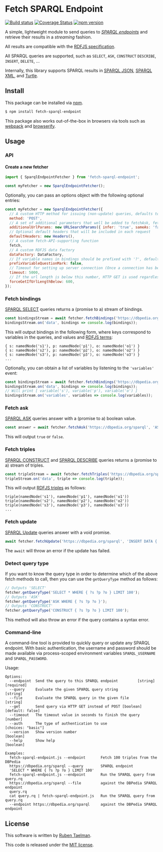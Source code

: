 # Fetch SPARQL Endpoint

[![Build status](https://github.com/rubensworks/fetch-sparql-endpoint.js/workflows/CI/badge.svg)](https://github.com/rubensworks/fetch-sparql-endpoint.js/actions?query=workflow%3ACI)
[![Coverage Status](https://coveralls.io/repos/github/rubensworks/fetch-sparql-endpoint.js/badge.svg?branch=master)](https://coveralls.io/github/rubensworks/fetch-sparql-endpoint.js?branch=master)
[![npm version](https://badge.fury.io/js/fetch-sparql-endpoint.svg)](https://www.npmjs.com/package/fetch-sparql-endpoint)

A simple, lightweight module to send queries to [_SPARQL endpoints_](https://www.w3.org/TR/sparql11-protocol/) and retrieve their results in a _streaming_ fashion.

All results are compatible with the [RDFJS specification](http://rdf.js.org/).

All SPARQL queries are supported, such as `SELECT`, `ASK`, `CONSTRUCT` `DESCRIBE`, `INSERT`, `DELETE`, ...

Internally, this library supports SPARQL results in
[SPARQL JSON](https://www.w3.org/TR/sparql11-results-json/),
[SPARQL XML](https://www.w3.org/TR/rdf-sparql-XMLres/),
and [Turtle](https://www.w3.org/TR/turtle/).

## Install

This package can be installed via [npm](https://www.npmjs.com/package/jsonld-context-parser).

```bash
$ npm install fetch-sparql-endpoint
```

This package also works out-of-the-box in browsers via tools such as [webpack](https://webpack.js.org/) and [browserify](http://browserify.org/).

## Usage

### API

#### Create a new fetcher

```js
import { SparqlEndpointFetcher } from 'fetch-sparql-endpoint';

const myFetcher = new SparqlEndpointFetcher();
```

Optionally, you can pass an options object with the following optional entries:
```js
const myFetcher = new SparqlEndpointFetcher({
  // A custom HTTP method for issuing (non-update) queries, defaults to POST. Update queries are always issued via POST.
  method: 'POST',
  // A set of additional parameters that well be added to fetchAsk, fetchBindings & fetchTriples requests
  additionalUrlParams: new URLSearchParams({ infer: 'true', sameAs: 'false' }),
  // Optional default headers that will be included in each request
  defaultHeaders: new Headers(),
  // A custom fetch-API-supporting function
  fetch,
  // A custom RDFJS data factory
  dataFactory: DataFactory,
  // If variable names in bindings should be prefixed with '?', defaults to false
  prefixVariableQuestionMark: false,
  // Timeout for setting up server connection (Once a connection has been made, and the response is being parsed, the timeout does not apply anymore).
  timeout: 5000,
  // If the url length is below this number, HTTP GET is used regardless of the value of this.method, defaults to 0.
  forceGetIfUrlLengthBelow: 600,
});
```

### Fetch bindings

[SPARQL SELECT](https://www.w3.org/TR/rdf-sparql-query/#select) queries returns a (promise to a) stream of bindings.

```js
const bindingsStream = await fetcher.fetchBindings('https://dbpedia.org/sparql', 'SELECT * WHERE { ?s ?p ?o } LIMIT 100');
bindingsStream.on('data', bindings => console.log(bindings));
```

This will output bindings in the following form,
where keys correspond to variables in the queries,
and values and [RDFJS terms](http://rdf.js.org/#term-interface):
```
{ s: namedNode('s1'), p: namedNode('p1'), o: namedNode('o1') }
{ s: namedNode('s2'), p: namedNode('p2'), o: namedNode('o2') }
{ s: namedNode('s3'), p: namedNode('p3'), o: namedNode('o3') }
...
```

Optionally, you can obtain a list of variables by listening to the `'variables'` event:
```js
const bindingsStream = await fetcher.fetchBindings('https://dbpedia.org/sparql', 'SELECT * WHERE { ?s ?p ?o } LIMIT 100');
bindingsStream.on('data', bindings => console.log(bindings));
// Will print [ variable('s'), variable('p'), variable('o') ]
bindingsStream.on('variables', variables => console.log(variables));
```

### Fetch ask

[SPARQL ASK](https://www.w3.org/TR/rdf-sparql-query/#ask) queries answer with a (promise to a) boolean value.

```js
const answer = await fetcher.fetchAsk('https://dbpedia.org/sparql', 'ASK WHERE { ?s ?p ?o }');
```

This will output `true` or `false`.

### Fetch triples

[SPARQL CONSTRUCT](https://www.w3.org/TR/rdf-sparql-query/#construct) and [SPARQL DESCRIBE](https://www.w3.org/TR/rdf-sparql-query/#describe)
queries returns a (promise to a) stream of triples.

```js
const tripleStream = await fetcher.fetchTriples('https://dbpedia.org/sparql', 'CONSTRUCT { ?s ?p ?o } LIMIT 100');
tripleStream.on('data', triple => console.log(triple));
```

This will output [RDFJS triples](http://rdf.js.org/#triple-interface) as follows:
```
triple(namedNode('s1'), namedNode('p1'), namedNode('o1'))
triple(namedNode('s2'), namedNode('p2'), namedNode('o2'))
triple(namedNode('s3'), namedNode('p3'), namedNode('o3'))
...
```

### Fetch update

[SPARQL Update](https://www.w3.org/TR/sparql11-update/) queries answer with a void promise.

```js
await fetcher.fetchUpdate('https://dbpedia.org/sparql', 'INSERT DATA { <ex:s> <ex:p> <ex:o> }');
```

The `await` will throw an error if the update has failed.

### Detect query type

If you want to know the query type
in order to determine which of the above fetch methods to call,
then you can use the `getQueryType` method as follows:

```js
// Outputs 'SELECT'
fetcher.getQueryType('SELECT * WHERE { ?s ?p ?o } LIMIT 100');
// Outputs 'ASK'
fetcher.getQueryType('ASK WHERE { ?s ?p ?o }');
// Outputs 'CONSTRUCT'
fetcher.getQueryType('CONSTRUCT { ?s ?p ?o } LIMIT 100');
```

This method will also throw an error if the query contains a syntax error.

### Command-line

A command-line tool is provided to quickly query or update any SPARQL endpoint.
With basic authentication, the username and password should be made available
via process-scoped environment variables `SPARQL_USERNAME` and `SPARQL_PASSWORD`.

Usage:
```
Options:
  --endpoint  Send the query to this SPARQL endpoint         [string] [required]
  --query     Evaluate the given SPARQL query string                    [string]
  --file      Evaluate the SPARQL query in the given file               [string]
  --get       Send query via HTTP GET instead of POST [boolean] [default: false]
  --timeout   The timeout value in seconds to finish the query          [number]
  --auth      The type of authentication to use               [choices: "basic"]
  --version   Show version number                                      [boolean]
  --help      Show help                                                [boolean]

Examples:
  fetch-sparql-endpoint.js --endpoint       Fetch 100 triples from the DBPedia
  https://dbpedia.org/sparql --query        SPARQL endpoint
  'SELECT * WHERE { ?s ?p ?o } LIMIT 100'
  fetch-sparql-endpoint.js --endpoint       Run the SPARQL query from query.rq
  https://dbpedia.org/sparql --file         against the DBPedia SPARQL endpoint
  query.rq
  cat query.rq | fetch-sparql-endpoint.js   Run the SPARQL query from query.rq
  --endpoint https://dbpedia.org/sparql     against the DBPedia SPARQL endpoint
```

## License
This software is written by [Ruben Taelman](http://rubensworks.net/).

This code is released under the [MIT license](http://opensource.org/licenses/MIT).
